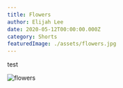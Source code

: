 ```yaml
---
title: Flowers
author: Elijah Lee
date: 2020-05-12T00:00:00.000Z
category: Shorts
featuredImage: ./assets/flowers.jpg
---
```

test

![flowers](assets/스크린샷-2020-05-11-오후-2.11.46.png "flowers")